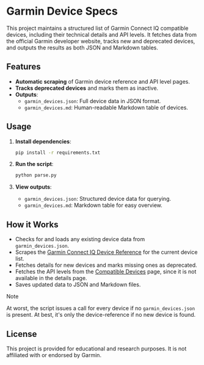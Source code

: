 # Garmin Device Specs

This project maintains a structured list of Garmin Connect IQ compatible devices, including their technical details and API levels. It fetches data from the official Garmin developer website, tracks new and deprecated devices, and outputs the results as both JSON and Markdown tables.

## Features

- **Automatic scraping** of Garmin device reference and API level pages.
- **Tracks deprecated devices** and marks them as inactive.
- **Outputs**:
  - `garmin_devices.json`: Full device data in JSON format.
  - `garmin_devices.md`: Human-readable Markdown table of devices.

## Usage

1. **Install dependencies**:

   ```bash
   pip install -r requirements.txt
   ```

2. **Run the script**:

   ```bash
   python parse.py
   ```

3. **View outputs**:
   - `garmin_devices.json`: Structured device data for querying.
   - `garmin_devices.md`: Markdown table for easy overview.

## How it Works

- Checks for and loads any existing device data from `garmin_devices.json`.
- Scrapes the [Garmin Connect IQ Device Reference](https://developer.garmin.com/connect-iq/device-reference/) for the current device list.
- Fetches details for new devices and marks missing ones as deprecated.
- Fetches the API levels from the [Compatible Devices](https://developer.garmin.com/connect-iq/compatible-devices/) page, since it is not available in the details page.
- Saves updated data to JSON and Markdown files.

> [!NOTE]  
> At worst, the script issues a call for every device if no `garmin_devices.json` is present. At best, it's only the device-reference if no new device is found.

## License

This project is provided for educational and research purposes. It is not affiliated with or endorsed by Garmin.
